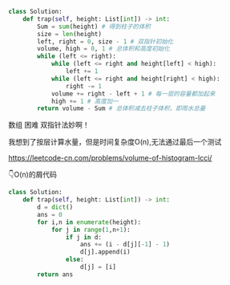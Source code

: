 <!--
 * @Description: 
 * @Autor: Au3C2
 * @Date: 2021-04-02 10:37:08
 * @LastEditors: Au3C2
 * @LastEditTime: 2021-04-02 10:39:35
-->
```python
class Solution:
    def trap(self, height: List[int]) -> int:
        Sum = sum(height) # 得到柱子的体积
        size = len(height) 
        left, right = 0, size - 1 # 双指针初始化
        volume, high = 0, 1 # 总体积和高度初始化
        while (left <= right):
            while (left <= right and height[left] < high): 
                left += 1 
            while (left <= right and height[right] < high):
                right -= 1
            volume += right - left + 1 # 每一层的容量都加起来
            high += 1 # 高度加一
        return volume - Sum # 总体积减去柱子体积，即雨水总量
```
数组 困难 双指针法妙啊！

我想到了按层计算水量，但是时间复杂度O(n),无法通过最后一个测试

https://leetcode-cn.com/problems/volume-of-histogram-lcci/

👇O(n)的屑代码
```python
class Solution:
    def trap(self, height: List[int]) -> int:
        d = dict()
        ans = 0
        for i,n in enumerate(height):
            for j in range(1,n+1):
                if j in d:
                    ans += (i - d[j][-1] - 1)
                    d[j].append(i)
                else:
                    d[j] = [i]
        return ans
```


